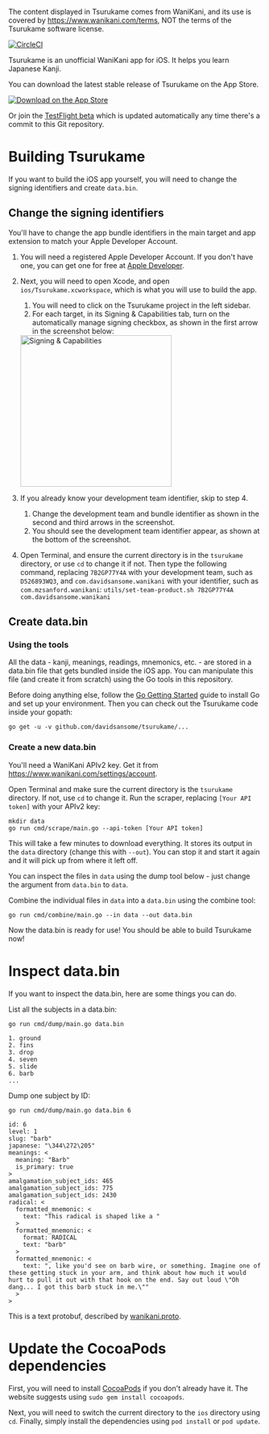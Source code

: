 The content displayed in Tsurukame comes from WaniKani, and its use is covered by
https://www.wanikani.com/terms, NOT the terms of the Tsurukame software license.

[![CircleCI](https://circleci.com/gh/davidsansome/tsurukame.svg?style=shield)](https://circleci.com/gh/davidsansome/tsurukame)

Tsurukame is an unofficial WaniKani app for iOS.  It helps you learn Japanese Kanji.

You can download the latest stable release of Tsurukame on the App Store.

[![Download on the App Store](https://devimages-cdn.apple.com/app-store/marketing/guidelines/images/badge-example-preferred.png)](https://itunes.apple.com/us/app/tsurukame-for-wanikani/id1367114761)

Or join the [TestFlight beta](https://testflight.apple.com/join/Fijye2AA)
which is updated automatically any time there's a commit to this Git repository.

# Building Tsurukame

If you want to build the iOS app yourself, you will need to change the signing identifiers and create `data.bin`.

## Change the signing identifiers
You'll have to change the app bundle identifiers in the main target and app extension to match your Apple Developer Account.

1. You will need a registered Apple Developer Account. If you don't have one, you can get one for free at [Apple Developer](https://developer.apple.com/account/).
2. Next, you will need to open Xcode, and open `ios/Tsurukame.xcworkspace`, which is what you will use to build the app.
	1. You will need to click on the Tsurukame project in the left sidebar.
	2. For each target, in its Signing & Capabilities tab, turn on the automatically manage signing checkbox, as shown in the first arrow in the screenshot below:

    <img width="300" alt="Signing & Capabilities" src="https://user-images.githubusercontent.com/46784000/86614807-2a4f2780-bf79-11ea-8de5-dd3434b48afd.png">
3. If you already know your development team identifier, skip to step 4.
	1. Change the development team and bundle identifier as shown in the second and third arrows in the screenshot.
	2. You should see the development team identifier appear, as shown at the bottom of the screenshot. 
4. Open Terminal, and ensure the current directory is in the `tsurukame` directory, or use `cd` to change it if not. Then type the following command, replacing `7B2GP77Y4A` with your development team, such as `D526893WQ3`, and `com.davidsansome.wanikani` with your identifier, such as `com.mzsanford.wanikani`:
    `utils/set-team-product.sh 7B2GP77Y4A com.davidsansome.wanikani` 

## Create data.bin

### Using the tools

All the data - kanji, meanings, readings, mnemonics, etc. - are stored in a data.bin file that gets bundled inside the iOS app.  You can manipulate this file (and create it from scratch) using the Go tools in this repository.

Before doing anything else, follow the [Go Getting Started](https://golang.org/doc/install) guide to install Go and set up your environment.  Then you can check out the Tsurukame code inside your gopath:

    go get -u -v github.com/davidsansome/tsurukame/...

### Create a new data.bin

You'll need a WaniKani APIv2 key.  Get it from https://www.wanikani.com/settings/account.

Open Terminal and make sure the current directory is the `tsurukame` directory. If not, use `cd` to change it.
Run the scraper, replacing `[Your API token]` with your APIv2 key:

    mkdir data
    go run cmd/scrape/main.go --api-token [Your API token]

This will take a few minutes to download everything.  It stores its output in the `data` directory (change this with `--out`).  You can stop it and start it again and it will pick up from where it left off.

You can inspect the files in `data` using the dump tool below - just change the argument from `data.bin` to `data`.

Combine the individual files in `data` into a `data.bin` using the combine tool:

    go run cmd/combine/main.go --in data --out data.bin

Now the data.bin is ready for use! You should be able to build Tsurukame now!

# Inspect data.bin
If you want to inspect the data.bin, here are some things you can do.

List all the subjects in a data.bin:

    go run cmd/dump/main.go data.bin

```
1. ground
2. fins
3. drop
4. seven
5. slide
6. barb
...
```

Dump one subject by ID:

    go run cmd/dump/main.go data.bin 6

```
id: 6
level: 1
slug: "barb"
japanese: "\344\272\205"
meanings: <
  meaning: "Barb"
  is_primary: true
>
amalgamation_subject_ids: 465
amalgamation_subject_ids: 775
amalgamation_subject_ids: 2430
radical: <
  formatted_mnemonic: <
    text: "This radical is shaped like a "
  >
  formatted_mnemonic: <
    format: RADICAL
    text: "barb"
  >
  formatted_mnemonic: <
    text: ", like you'd see on barb wire, or something. Imagine one of these getting stuck in your arm, and think about how much it would hurt to pull it out with that hook on the end. Say out loud \"Oh dang... I got this barb stuck in me.\""
  >
>
```

This is a text protobuf, described by [wanikani.proto](https://github.com/davidsansome/tsurukame/blob/master/proto/wanikani.proto).

# Update the CocoaPods dependencies
First, you will need to install [CocoaPods](https://cocoapods.org) if you don't already have it. The website suggests using `sudo gem install cocoapods`.

Next, you will need to switch the current directory to the `ios` directory using `cd`. 
Finally, simply install the dependencies using `pod install` or `pod update`.
